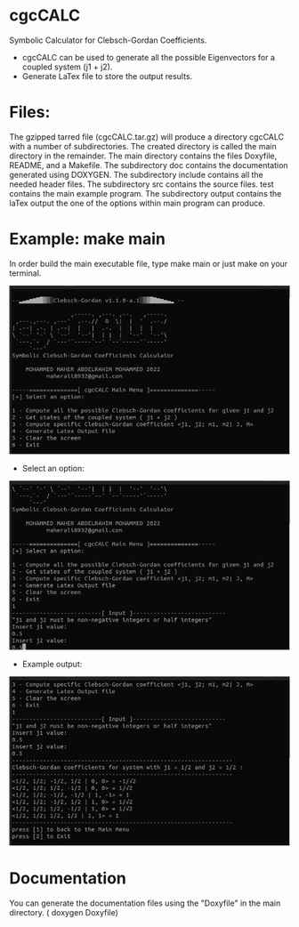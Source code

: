 # cgcCALC
Symbolic Calculator for Clebsch-Gordan Coefficients.

- cgcCALC can be used to generate all the possible Eigenvectors for a coupled system (j1 + j2).
- Generate LaTex file to store the output results.

# Files:
 
The gzipped tarred file (cgcCALC.tar.gz) will produce a directory cgcCALC with a number of subdirectories.
The created directory is called the main directory in the remainder.
The main directory contains the files Doxyfile, README, and a Makefile.
The subdirectory doc contains the documentation generated using DOXYGEN.
The subdirectory include contains all the needed header files. The subdirectory src
contains the source files. test contains the main example program. The subdirectory output
contains the laTex output the one of the options within main program can produce.

# Example: make main
In order build the main executable file, type make main or just make on your terminal. 

![Alt text](https://github.com/Moh-Maher/cgcCALC/blob/main/doc/images/snap1.png?raw=true "Optional Title")

-  Select an option:

![Alt text](https://github.com/Moh-Maher/cgcCALC/blob/main/doc/images/snap2.png?raw=true "Optional Title")

-  Example output:

![Alt text](https://github.com/Moh-Maher/cgcCALC/blob/main/doc/images/snap3.png?raw=true "Optional Title")

# Documentation 
You can generate the documentation files using the "Doxyfile" in the main directory. ( doxygen Doxyfile) 
 
